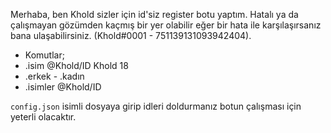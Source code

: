 Merhaba, ben Khold sizler için id'siz register botu yaptım. Hatalı ya da çalışmayan gözümden kaçmış bir yer olabilir eğer bir hata ile karşılaşırsanız bana ulaşabilirsiniz. (Khold#0001 - 751139131093942404).

* Komutlar;
* .isim @Khold/ID Khold 18
* .erkek - .kadın
* .isimler @Khold/ID

`config.json` isimli dosyaya girip idleri doldurmanız botun çalışması için yeterli olacaktır. 

